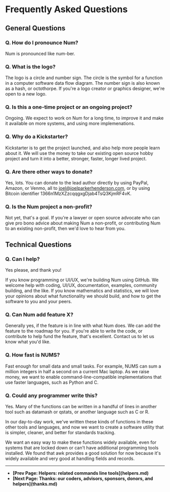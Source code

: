 # Frequently Asked Questions

## General Questions

### Q. How do I pronounce Num?

Num is pronounced like num-ber.

### Q. What is the logo?

The logo is a circle and number sign. The circle is the symbol for a function in a computer software data flow diagram. The number sign is also known as a hash, or octothorpe. If you're a logo creator or graphics designer, we're open to a new logo.

### Q. Is this a one-time project or an ongoing project?

Ongoing. We expect to work on Num for a long time, to improve it and make it available on more systems, and using more implemenations.

### Q. Why do a Kickstarter?

Kickstarter is to get the project launched, and also help more people learn about it. We will use the money to take our existing open source hobby project and turn it into a better, stronger, faster, longer lived project.

### Q. Are there other ways to donate?

Yes, lots. You can donate to the lead author directly by using PayPal, Amazon, or Venmo, all to joel@joelparkerhenderson.com, or by using Bitcoin identifier 1366n1MzXZzcqqgxgDjab4TsQ3KjmRF4vK.

### Q. Is the Num project a non-profit?

Not yet, that's a goal. If you're a lawyer or open source advocate who can give pro bono advice about making Num a non-profit, or contributing Num to an existing non-profit, then we'd love to hear from you.

## Technical Questions

### Q. Can I help?

Yes please, and thank you!

If you know programming or UI/UX, we're building Num using GitHub. We welcome help with coding, UI/UX, documentation, examples, community building, and the like.
If you know mathematics and statistics, we will love your opinions about what functionality we should build, and how to get the software to you and your peers.

### Q. Can Num add feature X?

Generally yes, if the feature is in line with what Num does. We can add the feature to the roadmap for you. If you're able to write the code, or contribute to help fund the feature, that's excellent. Contact us to let us know what you'd like.

### Q. How fast is NUMS?

Fast enough for small data and small tasks. For example, NUMS can sum a million integers in half a second on a current Mac laptop. As we raise money, we want to enable command-line-compatible implementations that use faster languages, such as Python and C.

### Q. Could any programmer write this?

Yes. Many of the functions can be written in a handful of lines in another tool such as datamash or qstats, or another language such as C or R.

In our day-to-day work, we've written these kinds of functions in these other tools and languages, and now we want to create a software utility that is simpler, cleaner, and better for standards tracking.

We want an easy way to make these functions widely available, even for systems that are locked down or can't have additional programming tools installed. We found that awk provides a good solution for now because it's widely available and very good at handling fields and records.


<p><hr>
<nav>
<ul>
<li><b>[Prev Page: Helpers: related commands line tools](helpers.md)</b></li>
<li><b>[Next Page: Thanks: our coders, advisors, sponsors, donors, and helpers](thanks.md)</b></li>
</ul>
</nav>
